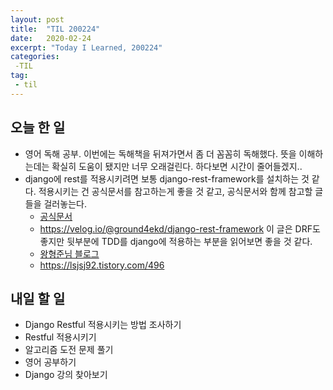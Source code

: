 ```yaml
---
layout: post
title:  "TIL 200224"
date:   2020-02-24
excerpt: "Today I Learned, 200224"
categories: 
 -TIL
tag:
 - til
---
```

## 오늘 한 일

* 영어 독해 공부. 이번에는 독해책을 뒤져가면서 좀 더 꼼꼼히 독해했다. 뜻을 이해하는데는 확실히 도움이 됐지만 너무 오래걸린다. 하다보면 시간이 줄어들겠지..
* django에 rest를 적용시키려면 보통 django-rest-framework를 설치하는 것 같다. 적용시키는 건 공식문서를 참고하는게 좋을 것 같고, 공식문서와 함께 참고할 글들을 걸러놓는다.
   * [공식문서](https://www.django-rest-framework.org/)
   * https://velog.io/@ground4ekd/django-rest-framework  이 글은 DRF도 좋지만 뒷부분에 TDD를 django에 적용하는 부분을 읽어보면 좋을 것 같다.
   * [왕형준님 블로그](https://medium.com/@whj2013123218/django-rest-api%EC%9D%98-%ED%95%84%EC%9A%94%EC%84%B1%EA%B3%BC-%EA%B0%84%EB%8B%A8%ED%95%9C-%EC%82%AC%EC%9A%A9-%EB%B0%A9%EB%B2%95-a95c6dd195fd)
   * https://lsjsj92.tistory.com/496



## 내일 할 일

* Django Restful 적용시키는 방법 조사하기
* Restful 적용시키기
* 알고리즘 도전 문제 풀기
* 영어 공부하기
* Django 강의 찾아보기
